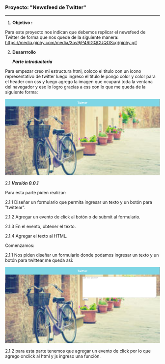 ### Proyecto: "Newsfeed de Twitter" ###

--------------------------------------------------------------

1) __Objetivo :__

  Para este proyecto nos indican que debemos replicar el newsfeed de Twitter de forma que nos quede de la siguiente manera:
  <https://media.giphy.com/media/3ov9jP4RIGQCUQOScg/giphy.gif>


2) __Desarrrollo__

   ***Parte introductoria***

  Para empezar creo mi estructura html, coloco el título con un ícono representativo de twitter luego ingreso el título le pongo color y color para el header con css y luego agrego la imagen que ocupará toda la ventana del navegador y eso lo logro gracias a css con lo que me queda de la siguiente forma:

  ![parte introductoria](assets/images/parte_introductoria.png)

  2.1 ***Versión 0.0.1***

  Para esta parte piden realizar:

  2.1.1 Diseñar un formulario que permita ingresar un texto y un botón para "twittear".

  2.1.2 Agregar un evento de click al botón o de submit al formulario.

  2.1.3 En el evento, obtener el texto.

  2.1.4 Agregar el texto al HTML.


 Comenzamos:

 2.1.1 Nos piden diseñar un formulario donde podamos ingresar un texto y un botón para twittear,me queda así:

 ![V_0.0.1/2.1.1](assets/images/version_0.0.1_2.1.1.png)

 2.1.2 para esta parte tenemos que agregar un evento de click por lo que agrego onclick al html y js ingreso una función.
